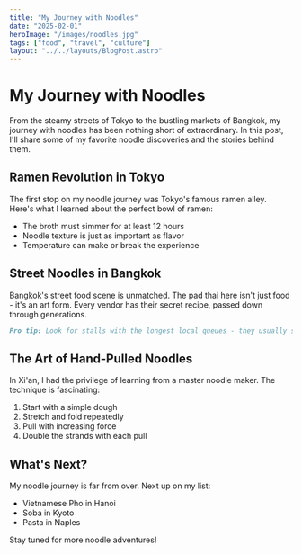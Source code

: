 ```yaml
---
title: "My Journey with Noodles"
date: "2025-02-01"
heroImage: "/images/noodles.jpg"
tags: ["food", "travel", "culture"]
layout: "../../layouts/BlogPost.astro"
---
```


# My Journey with Noodles

From the steamy streets of Tokyo to the bustling markets of Bangkok, my journey with noodles has been nothing short of extraordinary. In this post, I'll share some of my favorite noodle discoveries and the stories behind them.

## Ramen Revolution in Tokyo

The first stop on my noodle journey was Tokyo's famous ramen alley. Here's what I learned about the perfect bowl of ramen:

- The broth must simmer for at least 12 hours
- Noodle texture is just as important as flavor
- Temperature can make or break the experience

## Street Noodles in Bangkok

Bangkok's street food scene is unmatched. The pad thai here isn't just food - it's an art form. Every vendor has their secret recipe, passed down through generations.

```markdown
Pro tip: Look for stalls with the longest local queues - they usually serve the best food!
```

## The Art of Hand-Pulled Noodles

In Xi'an, I had the privilege of learning from a master noodle maker. The technique is fascinating:

1. Start with a simple dough
2. Stretch and fold repeatedly
3. Pull with increasing force
4. Double the strands with each pull

## What's Next?

My noodle journey is far from over. Next up on my list:
- Vietnamese Pho in Hanoi
- Soba in Kyoto
- Pasta in Naples

Stay tuned for more noodle adventures!

